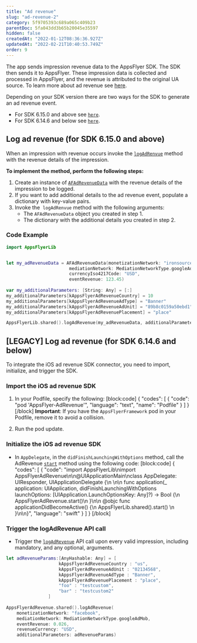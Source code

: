 ```yaml
---
title: "Ad revenue"
slug: "ad-revenue-2"
category: 5f9705393c689a065c409b23
parentDoc: 5fa043dd3b65b20045e35597
hidden: false
createdAt: "2022-01-12T08:36:36.927Z"
updatedAt: "2022-02-21T10:40:53.749Z"
order: 9
---
```

The app sends impression revenue data to the AppsFlyer SDK. The SDK then sends it to AppsFlyer. These impression data is collected and processed in AppsFlyer, and the revenue is attributed to the original UA source. To learn more about ad revenue see [here](https://support.appsflyer.com/hc/en-us/articles/217490046#connect-to-ad-revenue-integrated-partners).

Depending on your SDK version there are two ways for the SDK to generate an ad revenue event.

- For SDK 6.15.0 and above see [`here`](#log-ad-revenue-for-sdk-6150-and-above).
- For SDK 6.14.6 and below see [`here`](#log-ad-revenue-for-sdk-6146-and-below).

## Log ad revenue (for SDK 6.15.0 and above)

When an impression with revenue occurs invoke the [`logAdRenvue`](doc:ios-sdk-reference-appsflyerlib#logadrevenue) method with the revenue details of the impression.  

**To implement the method, perform the following steps:**

1. Create an instance of [`AFAdRevenueData`](doc:ios-sdk-reference-appsflyerlib#afadrevenuedata) with the revenue details of the impression to be logged.  
2. If you want to add additional details to the ad revenue event, populate a dictionary with key-value pairs.
3. Invoke the  `logAdRenvue` method with the following arguments:
    - The `AFAdRevenueData` object you created in step 1.
    - The dictionary with the additional details you created in step 2.

### Code Example

```swift
import AppsFlyerLib


let my_adRevenueData = AFAdRevenueData(monetizationNetwork: "ironsource",
                        mediationNetwork: MediationNetworkType.googleAdMob,
                        currencyIso4217Code: "USD",
                        eventRevenue: 123.45)
        
var my_additionalParameters: [String: Any] = [:]
my_additionalParameters[kAppsFlyerAdRevenueCountry] = 10
my_additionalParameters[kAppsFlyerAdRevenueAdType] = "Banner"
my_additionalParameters[kAppsFlyerAdRevenueAdUnit] = "89b8c0159a50ebd1"
my_additionalParameters[kAppsFlyerAdRevenuePlacement] = "place"

AppsFlyerLib.shared().logAdRevenue(my_adRevenueData, additionalParameters: my_additionalParameters)
```
## [LEGACY] Log ad revenue (for SDK 6.14.6 and below)

To integrate the iOS ad revenue SDK connector, you need to import, initialize, and trigger the SDK.

### Import the iOS ad revenue SDK

1. In your Podfile, specify the following: 
[block:code]
{
  "codes": [
    {
      "code": "pod 'AppsFlyer-AdRevenue'",
      "language": "text",
      "name": "Podfile"
    }
  ]
}
[/block]
**Important**: If you have the `AppsFlyerFramework` pod in your Podfile, remove it to avoid a collision.

2. Run the pod update.

### Initialize the iOS ad revenue SDK

- In `AppDelegate`, in the `didFinishLaunchingWithOptions` method, call the AdRevenue [`start`](https://dev.appsflyer.com/hc/docs/appsflyeradrevenue-1#start) method using the following code:
[block:code]
{
  "codes": [
    {
      "code": "import AppsFlyerLib\nimport AppsFlyerAdRevenue\n\n@UIApplicationMain\nclass AppDelegate: UIResponder, UIApplicationDelegate {\n  \n\n    func application(_ application: UIApplication, didFinishLaunchingWithOptions launchOptions: [UIApplication.LaunchOptionsKey: Any]?) -> Bool {\n       AppsFlyerAdRevenue.start()\n    }\n\n     @objc func applicationDidBecomeActive() {\n        AppsFlyerLib.shared().start()        \n    }\n\n}",
      "language": "swift"
    }
  ]
}
[/block]
### Trigger the logAdRevenue API call

- Trigger the [`logAdRevenue`](https://dev.appsflyer.com/hc/docs/appsflyeradrevenue-1#logadrevenue) API call upon every valid impression, including mandatory, and any optional, arguments.

```swift
let adRevenueParams:[AnyHashable: Any] = [
                    kAppsFlyerAdRevenueCountry : "us",
                    kAppsFlyerAdRevenueAdUnit : "02134568",
                    kAppsFlyerAdRevenueAdType : "Banner",
                    kAppsFlyerAdRevenuePlacement : "place",
                    "foo" : "testcustom",
                    "bar" : "testcustom2"
                ]
                
AppsFlyerAdRevenue.shared().logAdRevenue(
    monetizationNetwork: "facebook",
    mediationNetwork: MediationNetworkType.googleAdMob,
    eventRevenue: 0.026,
    revenueCurrency: "USD",
    additionalParameters: adRevenueParams)
```
